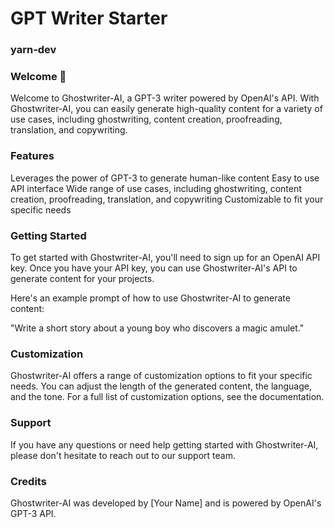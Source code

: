 # GPT Writer Starter
### yarn-dev 

### Welcome 👋
Welcome to Ghostwriter-AI, a GPT-3 writer powered by OpenAI's API. With Ghostwriter-AI, you can easily generate high-quality content for a variety of use cases, including ghostwriting, content creation, proofreading, translation, and copywriting.

### Features
Leverages the power of GPT-3 to generate human-like content
Easy to use API interface
Wide range of use cases, including ghostwriting, content creation, proofreading, translation, and copywriting
Customizable to fit your specific needs

### Getting Started
To get started with Ghostwriter-AI, you'll need to sign up for an OpenAI API key. Once you have your API key, you can use Ghostwriter-AI's API to generate content for your projects.

Here's an example prompt of how to use Ghostwriter-AI to generate content:

"Write a short story about a young boy who discovers a magic amulet."

### Customization
Ghostwriter-AI offers a range of customization options to fit your specific needs. You can adjust the length of the generated content, the language, and the tone. For a full list of customization options, see the documentation.

### Support
If you have any questions or need help getting started with Ghostwriter-AI, please don't hesitate to reach out to our support team.

### Credits
Ghostwriter-AI was developed by [Your Name] and is powered by OpenAI's GPT-3 API.
